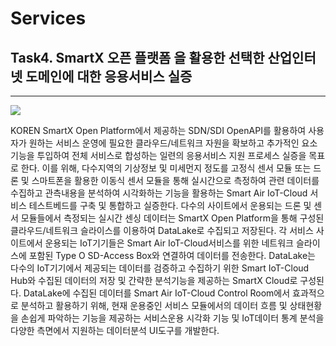 # Services


## Task4. SmartX 오픈 플랫폼 을 활용한 선택한 산업인터넷 도메인에 대한 응용서비스 실증
----------------------------------------------------------------------------------

![](https://github.com/KOREN-Platform/Services/blob/master/Images/4.png)

KOREN SmartX Open Platform에서 제공하는 SDN/SDI OpenAPI를 활용하여 사용자가 원하는 서비스 운영에 필요한 클라우드/네트워크 자원을 확보하고 추가적인 요소기능을 투입하여 전체 서비스로 합성하는 일련의 응용서비스 지원 프로세스 실증을 목표로 한다. 이를 위해, 다수지역의 기상정보 및 미세먼지 정도를 고정식 센서 모듈 또는 드론 및 스마트폰을 활용한 이동식 센서 모듈을 통해 실시간으로 측정하여 관련 데이터를 수집하고 관측내용을 분석하여 시각화하는 기능을 활용하는 Smart Air IoT-Cloud 서비스 테스트베드를 구축 및 통합하고 실증한다. 다수의 사이트에서 운용되는 드론 및 센서 모듈들에서 측정되는 실시간 센싱 데이터는 SmartX Open Platform을 통해 구성된 클라우드/네트워크 슬라이스를 이용하여 DataLake로 수집되고 저장된다. 각 서비스 사이트에서 운용되는 IoT기기들은 Smart Air IoT-Cloud서비스를 위한 네트워크 슬라이스에 포함된 Type O SD-Access Box와 연결하여 데이터를 전송한다. DataLake는 다수의 IoT기기에서 제공되는 데이터를 검증하고 수집하기 위한 Smart IoT-Cloud Hub와 수집된 데이터의 저장 및 간략한 분석기능을 제공하는 SmartX Cloud로 구성된다. DataLake에 수집된 데이터를 Smart Air IoT-Cloud Control Room에서 효과적으로 분석하고 활용하기 위해, 현재 운용중인 서비스 모듈에서의 데이터 흐름 및 상태현황을 손쉽게 파악하는 기능을 제공하는 서비스운용 시각화 기능 및 IoT데이터 통계 분석을 다양한 측면에서 지원하는 데이터분석 UI도구를 개발한다.
